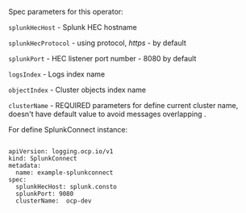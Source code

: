 Spec parameters for this operator:

```splunkHecHost``` - Splunk HEC hostname 

```splunkHecProtocol``` - using protocol, *https* - by default

```splunkPort``` - HEC listener port number - 8080 by default 

```logsIndex``` - Logs index name 

```objectIndex``` - Cluster objects index name 


```clusterName``` - REQUIRED parameters for define current cluster name, doesn't have default value to avoid messages overlapping .  


For define SplunkConnect instance:

```$xslt

apiVersion: logging.ocp.io/v1
kind: SplunkConnect
metadata:
  name: example-splunkconnect
spec:
  splunkHecHost: splunk.consto
  splunkPort: 9080
  clusterName:  ocp-dev
``` 